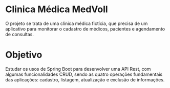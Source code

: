 <h1>Clinica Médica MedVoll</h1>
O projeto se trata de uma clínica médica fictícia, que precisa de um aplicativo para monitorar o cadastro de médicos, pacientes e agendamento de consultas.

<h1>Objetivo</h1>
Estudar os usos de Spring Boot para desenvolver uma API Rest, com algumas funcionalidades CRUD, sendo as quatro operações fundamentais das aplicações: cadastro, listagem, atualização e exclusão de informações.
